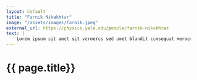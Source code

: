 ```yaml
---
layout: default
title: "Farnik Nikakhtar"
image: "/assets/images/farnik.jpeg"
external_url: https://physics.yale.edu/people/farnik-nikakhtar
text: |
    Lorem ipsum sit amet sit veroeros sed amet blandit consequat veroeros lorem blandit adipiscing et feugiat phasellus tempus dolore ipsum lorem dolore.
---
```



<h1> {{ page.title}} </h1>